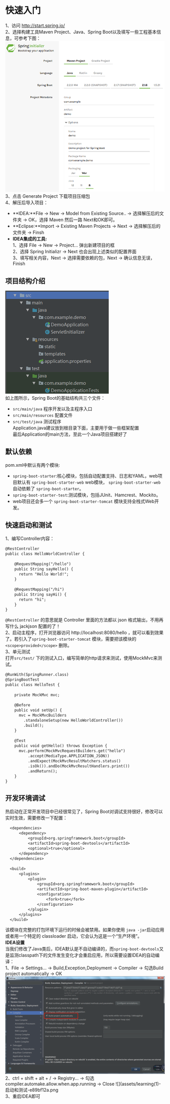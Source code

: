 # 快速入门
1、访问 http://start.spring.io/  
2、选择构建工具Maven Project、Java、Spring Boot以及填写一些工程基本信息，可参考下图：![](assets/learning(1)-启动和测试-c9ef57de.png)
3、点击 Generate Project 下载项目压缩包  
4、解压后导入项目：  
- **IDEA:**File -> New -> Model from Existing Source.. -> 选择解压后的文件夹 -> OK，选择 Maven 然后一路 Next和OK即可。
- **Eclipse:**Import -> Existing Maven Projects -> Next -> 选择解压后的文件夹 -> Finsh
- **IDEA集成的工具:**  
1、选择 File -> New -> Project… 弹出新建项目的框  
2、选择 Spring Initializr -> Next 也会出现上述类似的配置界面  
3、填写相关内容，Next -> 选择需要依赖的包，Next -> 确认信息无误，Finish  
## 项目结构介绍
![](assets/learning(1)-启动和测试-c36997d5.png)  
如上图所示，Spring Boot的基础结构共三个文件：
- `src/main/java` 程序开发以及主程序入口
- `src/main/resources` 配置文件
- `src/test/java` 测试程序  
Application.java建议放到根目录下面，主要用于做一些框架配置  
最后Application的main方法，至此一个Java项目搭建好了
## 默认依赖  
pom.xml中默认有两个模块:  
- `spring-boot-starter`:核心模块，包括自动配置支持、日志和YAML，web项目默认有 `spring-boot-starter-web` web模块， `spring-boot-starter-web` 自动依赖了 `spring-boot-starter`。
- `spring-boot-starter-test`:测试模块，包括JUnit、Hamcrest、Mockito。  
- web项目还会多一个 `spring-boot-starter-tomcat` 模块支持全栈式Web开发。
## 快速启动和测试  
1、编写Controller内容：
```
@RestController
public class HelloWorldController {

    @RequestMapping("/hello")
    public String sayHello() {
      return "Hello World!";
    }

    @RequestMapping("/hi")
    public String sayHi() {
      return "hi";
    }
}
```  
`@RestController` 的意思就是 Controller 里面的方法都以 json 格式输出，不用再写什么 jackjson 配置的了！  
2、启动主程序，打开浏览器访问 http://localhost:8080/hello ，就可以看到效果了。若引入了`spring-boot-starter-tomcat` 模块，需要把该模块的 `<scope>provided</scope>` 删除。  
3、单元测试  
打开`src/test/` 下的测试入口，编写简单的http请求来测试，使用MockMvc来测试。  
```
@RunWith(SpringRunner.class)
@SpringBootTest
public class HelloTest {

    private MockMvc mvc;

    @Before
    public void setUp() {
      mvc = MockMvcBuilders
        .standaloneSetup(new HelloWorldController())
        .build();
    }

    @Test
    public void getHello() throws Exception {
      mvc.perform(MockMvcRequestBuilders.get("hello")
          .accept(MediaType.APPLICATION_JSON))
          .andExpect(MockMvcResultMatchers.status()
          .isOk()).andDo(MockMvcResultHandlers.print())
          .andReturn();
    }
}
```  
## 开发环境调试
热启动在正常开发项目中已经很常见了，Spring Boot对调试支持很好，修改可以实时生效，需要修改一下配置：  
```
  <dependencies>
      <dependency>
          <groupId>org.springframework.boot</groupId>
          <artifactId>spring-boot-devtools</artifactId>
          <optional>true</optional>
      </dependency>
  </dependencies>  

  <build>
      <plugins>
          <plugin>
              <groupId>org.springframework.boot</groupId>
              <artifactId>spring-boot-maven-plugin</artifactId>
              <configuration>
                  <fork>true</fork>
              </configuration>
          </plugin>
      </plugins>
  </build>
```  
该模块在完整的打包环境下运行的时候会被禁用。如果你使用 `java -jar`启动应用或者用一个特定的 classloader 启动，它会认为这是一个“生产环境”。  
 **IDEA设置**  
 当我们修改了Java类后，IDEA默认是不自动编译的，而`spring-boot-devtools`又是监测classpath下的文件发生变化才会重启应用，所以需要设置IDEA的自动编译：  
 1、File -> Settings... -> Build,Exception,Deployment -> Compiler -> 勾选Build project automatically  -> OK
 ![](assets/learning(1)-启动和测试-0549ecac.png)  
 2、ctrl + shift + alt + / -> Registry... -> 勾选 compiler.automake.allow.when.app.running -> Close
 ![](assets/learning(1)-启动和测试-e89bf12a.png  
 3、重启IDEA即可
